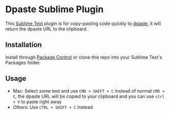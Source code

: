 Dpaste Sublime Plugin
======================

This [Sublime Text](http://www.sublimetext.com) plugin is for copy-pasting code quickly to [dpaste](http:/dpaste.com), it will return the dpaste URL to the clipboard.

Installation
------------

Install through [Package Control](https://sublime.wbond.net/) or clone this repo into your Sublime Text's Packages folder.

Usage
-----

* Mac: Select some text and use `CMD + SHIFT + C` instead of normal `CMD + C`, the dpaste URL will be copied to your clipboard and you can use `ctrl + V` to paste right away
* Others: Use `CTRL + SHIFT + C` instead
